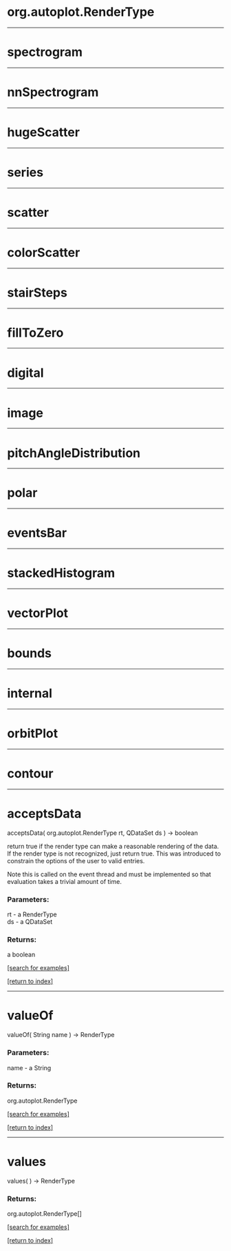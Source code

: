 # org.autoplot.RenderType



***
<a name="spectrogram"></a>
# spectrogram



***
<a name="nnSpectrogram"></a>
# nnSpectrogram



***
<a name="hugeScatter"></a>
# hugeScatter



***
<a name="series"></a>
# series



***
<a name="scatter"></a>
# scatter



***
<a name="colorScatter"></a>
# colorScatter



***
<a name="stairSteps"></a>
# stairSteps



***
<a name="fillToZero"></a>
# fillToZero



***
<a name="digital"></a>
# digital



***
<a name="image"></a>
# image



***
<a name="pitchAngleDistribution"></a>
# pitchAngleDistribution



***
<a name="polar"></a>
# polar



***
<a name="eventsBar"></a>
# eventsBar



***
<a name="stackedHistogram"></a>
# stackedHistogram



***
<a name="vectorPlot"></a>
# vectorPlot



***
<a name="bounds"></a>
# bounds



***
<a name="internal"></a>
# internal



***
<a name="orbitPlot"></a>
# orbitPlot



***
<a name="contour"></a>
# contour



***
<a name="acceptsData"></a>
# acceptsData
acceptsData( org.autoplot.RenderType rt, QDataSet ds ) &rarr; boolean

return true if the render type can make a reasonable rendering of the data.
 If the render type is not recognized, just return true.  This was introduced to
 constrain the options of the user to valid entries.

 Note this is called on the event thread and must be implemented so that 
 evaluation takes a trivial amount of time.

### Parameters:
rt - a RenderType
<br>ds - a QDataSet

### Returns:
a boolean


<a href="https://github.com/autoplot/dev/search?q=acceptsData&unscoped_q=acceptsData">[search for examples]</a>

<a href="https://github.com/autoplot/documentation/blob/master/javadoc/index-all.md">[return to index]</a>

***
<a name="valueOf"></a>
# valueOf
valueOf( String name ) &rarr; RenderType



### Parameters:
name - a String

### Returns:
org.autoplot.RenderType


<a href="https://github.com/autoplot/dev/search?q=valueOf&unscoped_q=valueOf">[search for examples]</a>

<a href="https://github.com/autoplot/documentation/blob/master/javadoc/index-all.md">[return to index]</a>

***
<a name="values"></a>
# values
values(  ) &rarr; RenderType



### Returns:
org.autoplot.RenderType[]


<a href="https://github.com/autoplot/dev/search?q=values&unscoped_q=values">[search for examples]</a>

<a href="https://github.com/autoplot/documentation/blob/master/javadoc/index-all.md">[return to index]</a>

